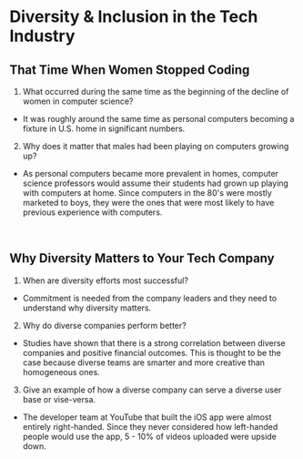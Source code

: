 # Diversity & Inclusion in the Tech Industry

## That Time When Women Stopped Coding
1. What occurred during the same time as the beginning of the decline of women in computer science?
* It was roughly around the same time as personal computers becoming a fixture in U.S. home in significant numbers.
2. Why does it matter that males had been playing on computers growing up?
* As personal computers became more prevalent in homes, computer science professors would assume their students had grown up playing with computers at home. Since computers in the 80's were mostly marketed to boys, they were the ones that were most likely to have previous experience with computers.

<br/>

## Why Diversity Matters to Your Tech Company
1. When are diversity efforts most successful?
* Commitment is needed from the company leaders and they need to understand why diversity matters.
2. Why do diverse companies perform better?
* Studies have shown that there is a strong correlation between diverse companies and positive financial outcomes. This is thought to be the case because diverse teams are smarter and more creative than homogeneous ones.
3. Give an example of how a diverse company can serve a diverse user base or vise-versa.
* The developer team at YouTube that built the iOS app were almost entirely right-handed. Since they never considered how left-handed people would use the app, 5 - 10% of videos uploaded were upside down.
